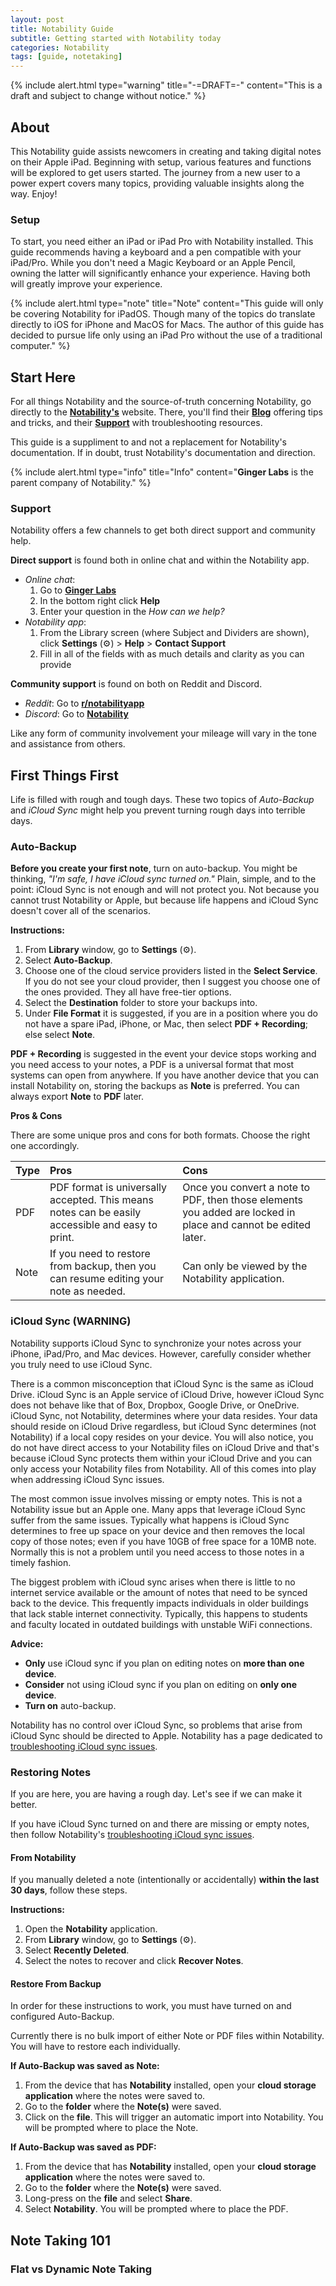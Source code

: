 ```yaml
---
layout: post
title: Notability Guide
subtitle: Getting started with Notability today
categories: Notability
tags: [guide, notetaking]
---
```


{% include alert.html type="warning" title="-=DRAFT=-" content="This is a draft and subject to change without notice." %}

## About

This Notability guide assists newcomers in creating and taking digital notes on their Apple iPad. Beginning with setup, various features and functions will be explored to get users started. The journey from a new user to a power expert covers many topics, providing valuable insights along the way. Enjoy!

### Setup

To start, you need either an iPad or iPad Pro with Notability installed. This guide recommends having a keyboard and a pen compatible with your iPad/Pro. While you don't need a Magic Keyboard or an Apple Pencil, owning the latter will significantly enhance your experience. Having both will greatly improve your experience.

{% include alert.html type="note" title="Note" content="This guide will only be covering Notability for iPadOS. Though many of the topics do translate directly to iOS for iPhone and MacOS for Macs. The author of this guide has decided to pursue life only using an iPad Pro without the use of a traditional computer." %}

## Start Here

For all things Notability and the source-of-truth concerning Notability, go directly to the [**Notability's**](https://notability.com) website. There, you'll find their [**Blog**](https://blog.notability.com) offering tips and tricks, and their [**Support**](https://support.gingerlabs.com/hc/en-us) with troubleshooting resources.

This guide is a suppliment to and not a replacement for Notability's documentation. If in doubt, trust Notability's documentation and direction.

{% include alert.html type="info" title="Info" content="**Ginger Labs** is the parent company of Notability." %}

### Support

Notability offers a few channels to get both direct support and community help. 

**Direct support** is found both in online chat and within the Notability app. 
- *Online chat*: 
    1. Go to [**Ginger Labs**](https://support.gingerlabs.com)
    2. In the bottom right click **Help** 
    3. Enter your question in the *How can we help?*
- *Notability app*:
    1. From the Library screen (where Subject and Dividers are shown), click **Settings** (⚙️) > **Help** > **Contact Support**
    2. Fill in all of the fields with as much details and clarity as you can provide

**Community support** is found on both on Reddit and Discord.
- *Reddit*: Go to [**r/notabilityapp**](https://www.reddit.com/r/notabilityapp/)
- *Discord*: Go to [**Notability**](https://discord.gg/8tBaR2EF) 

Like any form of community involvement your mileage will vary in the tone and assistance from others. 

## First Things First

Life is filled with rough and tough days. These two topics of *Auto-Backup* and *iCloud Sync* might help you prevent turning rough days into terrible days. 

### Auto-Backup

**Before you create your first note**, turn on auto-backup. You might be thinking, *"I'm safe, I have iCloud sync turned on."* Plain, simple, and to the point: iCloud Sync is not enough and will not protect you. Not because you cannot trust Notability or Apple, but because life happens and iCloud Sync doesn't cover all of the scenarios.

**Instructions:**
1. From **Library** window, go to __Settings__ (⚙️).
2. Select __Auto-Backup__.
3. Choose one of the cloud service providers listed in the **Select Service**. If you do not see your cloud provider, then I suggest you choose one of the ones provided. They all have free-tier options. 
4. Select the **Destination** folder to store your backups into.
5. Under **File Format** it is suggested, if you are in a position where you do not have a spare iPad, iPhone, or Mac, then select **PDF + Recording**; else select **Note**. 

**PDF + Recording** is suggested in the event your device stops working and you need access to your notes, a PDF is a universal format that most systems can open from anywhere. If you have another device that you can install Notability on, storing the backups as **Note** is preferred. You can always export **Note** to **PDF** later. 

**Pros & Cons**

There are some unique pros and cons for both formats. Choose the right one accordingly.

| Type | Pros | Cons |
|:------|:------|:------|
| PDF | PDF format is universally accepted. This means notes can be easily accessible and easy to print. | Once you convert a note to PDF, then those elements you added are locked in place and cannot be edited later. |
| Note| If you need to restore from backup, then you can resume editing your note as needed. | Can only be viewed by the Notability application. |

### iCloud Sync (WARNING)

Notability supports iCloud Sync to synchronize your notes across your iPhone, iPad/Pro, and Mac devices. However, carefully consider whether you truly need to use iCloud Sync.

There is a common misconception that iCloud Sync is the same as iCloud Drive. iCloud Sync is an Apple service of iCloud Drive, however iCloud Sync does not behave like that of Box, Dropbox, Google Drive, or OneDrive. iCloud Sync, not Notability, determines where your data resides. Your data should reside on iCloud Drive regardless, but iCloud Sync determines (not Notability) if a local copy resides on your device. You will also notice, you do not have direct access to your Notability files on iCloud Drive and that's because iCloud Sync protects them within your iCloud Drive and you can only access your Notability files from Notability. All of this comes into play when addressing iCloud Sync issues.

The most common issue involves missing or empty notes. This is not a Notability issue but an Apple one. Many apps that leverage iCloud Sync suffer from the same issues. Typically what happens is iCloud Sync determines to free up space on your device and then removes the local copy of those notes; even if you have 10GB of free space for a 10MB note. Normally this is not a problem until you need access to those notes in a timely fashion.

The biggest problem with iCloud sync arises when there is little to no internet service available or the amount of notes that need to be synced back to the device. This frequently impacts individuals in older buildings that lack stable internet connectivity. Typically, this happens to students and faculty located in outdated buildings with unstable WiFi connections.

**Advice:**
- **Only** use iCloud sync if you plan on editing notes on **more than one device**.
- **Consider** not using iCloud sync if you plan on editing on **only one device**.
- **Turn on** auto-backup.

Notability has no control over iCloud Sync, so problems that arise from iCloud Sync should be directed to Apple. Notability has a page dedicated to [troubleshooting iCloud sync issues](https://support.gingerlabs.com/hc/en-us/articles/205688797-Troubleshooting-iCloud-Sync). 

### Restoring Notes

If you are here, you are having a rough day. Let's see if we can make it better.

If you have iCloud Sync turned on and there are missing or empty notes, then follow Notability's [troubleshooting iCloud sync issues](https://support.gingerlabs.com/hc/en-us/articles/205688797-Troubleshooting-iCloud-Sync).

#### From Notability

If you manually deleted a note (intentionally or accidentally) **within the last 30 days**, follow these steps.

**Instructions:**
1. Open the **Notability** application.
2. From **Library** window, go to **Settings** (⚙️).
3. Select **Recently Deleted**.
4. Select the notes to recover and click **Recover Notes**.

#### Restore From Backup

In order for these instructions to work, you must have turned on and configured Auto-Backup.

Currently there is no bulk import of either Note or PDF files within Notability. You will have to restore each individually.

**If Auto-Backup was saved as Note:**
1. From the device that has **Notability** installed, open your **cloud storage application** where the notes were saved to.
2. Go to the **folder** where the **Note(s)** were saved.
3. Click on the **file**. This will trigger an automatic import into Notability. You will be prompted where to place the Note.

**If Auto-Backup was saved as PDF:**
1. From the device that has **Notability** installed, open your **cloud storage application** where the notes were saved to.
2. Go to the **folder** where the **Note(s)** were saved.
3. Long-press on the **file** and select **Share**.
4. Select **Notability**. You will be prompted where to place the PDF.

## Note Taking 101

### Flat vs Dynamic Note Taking
